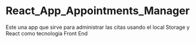 # React_App_Appointments_Manager
Este una app que sirve para administrar las citas usando el local Storage y React como tecnologia Front End
